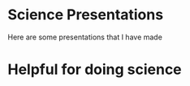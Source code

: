 # Science Presentations
Here are some presentations that I have made









# Helpful for doing science




